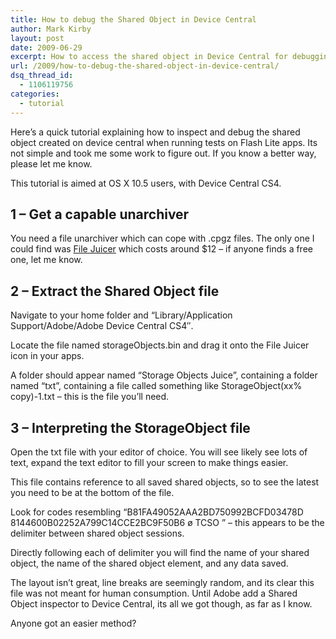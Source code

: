 ```yaml
---
title: How to debug the Shared Object in Device Central
author: Mark Kirby
layout: post
date: 2009-06-29
excerpt: How to access the shared object in Device Central for debugging purposes. Not a simple method, but one that works nonetheless.
url: /2009/how-to-debug-the-shared-object-in-device-central/
dsq_thread_id:
  - 1106119756
categories:
  - tutorial
---
```

Here&#8217;s a quick tutorial explaining how to inspect and debug the shared object created on device central when running tests on Flash Lite apps. Its not simple and took me some work to figure out. If you know a better way, please let me know.

This tutorial is aimed at OS X 10.5 users, with Device Central CS4.

## 1 &#8211; Get a capable unarchiver

You need a file unarchiver which can cope with .cpgz files. The only one I could find was [File Juicer][1] which costs around $12 &#8211; if anyone finds a free one, let me know.

## 2 &#8211; Extract the Shared Object file

Navigate to your home folder and &#8220;Library/Application Support/Adobe/Adobe Device Central CS4&#8243;.

Locate the file named storageObjects.bin and drag it onto the File Juicer icon in your apps.

A folder should appear named &#8220;Storage Objects Juice&#8221;, containing a folder named &#8220;txt&#8221;, containing a file called something like StorageObject(xx% copy)-1.txt &#8211; this is the file you&#8217;ll need.

## 3 &#8211; Interpreting the StorageObject file

Open the txt file with your editor of choice. You will see likely see lots of text, expand the text editor to fill your screen to make things easier.

This file contains reference to all saved shared objects, so to see the latest you need to be at the bottom of the file.

Look for codes resembling &#8220;B81FA49052AAA2BD750992BCFD03478D 8144600B02252A799C14CCE2BC9F50B6 ø TCSO &#8221; &#8211; this appears to be the delimiter between shared object sessions. 

Directly following each of delimiter you will find the name of your shared object, the name of the shared object element, and any data saved. 

The layout isn&#8217;t great, line breaks are seemingly random, and its clear this file was not meant for human consumption. Until Adobe add a Shared Object inspector to Device Central, its all we got though, as far as I know.

Anyone got an easier method?

 [1]: http://echoone.com/filejuicer/